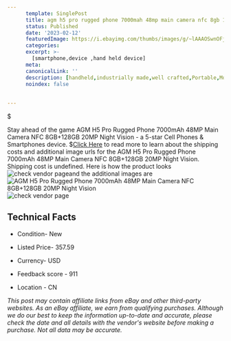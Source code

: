 ```yaml
---
      template: SinglePost
      title: agm h5 pro rugged phone 7000mah 48mp main camera nfc 8gb 128gb 20mp night vision
      status: Published
      date: '2023-02-12'
      featuredImage: https://i.ebayimg.com/thumbs/images/g/~lAAAOSwnOFjB0S1/s-l225.jpg
      categories: 
      excerpt: >-
        [smartphone,device ,hand held device]
      meta:
      canonicalLink: ''
      description: [handheld,industrially made,well crafted,Portable,Mobile,Compact,Convenient,Lightweight,Maneuverable,Man-portable,Miniature,Carriable,Hand-held,Light,Holdable,Transportable,Mobile device,Pocket-sized,On-the-go,Wireless,Cordless,Compact size,Convenient size, smartphone,device ,hand held device]
      noindex: false
      
        
---
```

$

Stay ahead of the game AGM H5 Pro Rugged Phone 7000mAh 48MP Main Camera NFC 8GB+128GB 20MP Night Vision - a 5-star Cell Phones & Smartphones device.
$[Click Here](https://www.ebay.com/itm/295456568223?hash=item44ca95739f%3Ag%3A%7ElAAAOSwnOFjB0S1&mkevt=1&mkcid=1&mkrid=711-53200-19255-0&campid=%253CePNCampaignId%253E&customid=%253CreferenceId%253E&toolid=10049) to read more to learn about the shipping costs and additional image urls for the AGM H5 Pro Rugged Phone 7000mAh 48MP Main Camera NFC 8GB+128GB 20MP Night Vision. Shipping cost is undefined. Here is how the product looks ![check vendor page](https://i.ebayimg.com/thumbs/images/g/~lAAAOSwnOFjB0S1/s-l225.jpg)and the additional images are![AGM H5 Pro Rugged Phone 7000mAh 48MP Main Camera NFC 8GB+128GB 20MP Night Vision](https://i.ebayimg.com/images/g/~lAAAOSwnOFjB0S1/s-l1200.jpg)![check vendor page](https://origin-galleryplus.ebayimg.com/ws/web/295456568223_2_0_1/225x225.jpg,https://origin-galleryplus.ebayimg.com/ws/web/295456568223_3_0_1/225x225.jpg,https://origin-galleryplus.ebayimg.com/ws/web/295456568223_4_0_1/225x225.jpg,https://origin-galleryplus.ebayimg.com/ws/web/295456568223_5_0_1/225x225.jpg,https://origin-galleryplus.ebayimg.com/ws/web/295456568223_6_0_1/225x225.jpg,https://origin-galleryplus.ebayimg.com/ws/web/295456568223_7_0_1/225x225.jpg,https://origin-galleryplus.ebayimg.com/ws/web/295456568223_8_0_1/225x225.jpg,https://origin-galleryplus.ebayimg.com/ws/web/295456568223_9_0_1/225x225.jpg,https://origin-galleryplus.ebayimg.com/ws/web/295456568223_10_0_1/225x225.jpg,https://origin-galleryplus.ebayimg.com/ws/web/295456568223_11_0_1/225x225.jpg,https://origin-galleryplus.ebayimg.com/ws/web/295456568223_12_0_1/225x225.jpg)



 ## Technical Facts 



     
      

 - Condition- New 


      

 - Listed Price- 357.59 


      

 - Currency- USD 


      

 - Feedback score - 911 


      

 - Location - CN 


      
      

 *_This post may contain affiliate links from eBay and other third-party websites. As an eBay affiliate, we earn from qualifying purchases. Although we do our best to keep the information up-to-date and accurate, please check the date and all details with the vendor's website before making a purchase. Not all data may be accurate._*






